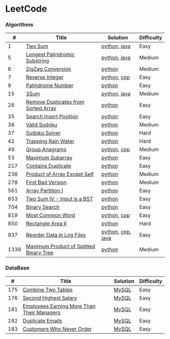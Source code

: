 # LeetCode

### Algorithms
| #   | Title | Solution | Difficulty |
| --- | ----- | ------------------------ | ---------- |
| 1 | [Two Sum](https://leetcode.com/problems/two-sum/) | [python](./algorithms/python/1/main.py),  [java](./algorithms/java/1/main.java) | Easy |
| 5 | [Longest Palindromic Substring](https://leetcode.com/problems/longest-palindromic-substring/) | [python](./algorithms/python/5/main.py), [java](./algorithms/java/5/main.java) | Medium |
| 6 | [ZigZag Conversion](https://leetcode.com/problems/zigzag-conversion/) | [python](./algorithms/python/6/main.py) | Medium |
| 7 | [Reverse Integer](https://leetcode.com/problems/reverse-integer/) | [python](./algorithms/python/7/main.py), [cpp](./algorithms/cpp/7/main.cpp) | Easy |
| 8 | [Palindrome Number](https://leetcode.com/problems/palindrome-number/) | [python](./algorithms/python/9/main.py) | Easy |
| 15 | [3Sum](https://leetcode.com/problems/3sum/) | [python](./algorithms/python/15/main.py), [java](./algorithms/java/15/main.java)  | Medium |
| 26 | [Remove Duplicates from Sorted Array](https://leetcode.com/problems/remove-duplicates-from-sorted-array/) | [python](./algorithms/python/26/main.py) | Easy |
| 35 | [Search Insert Position](https://leetcode.com/problems/search-insert-position/) | [python](./algorithms/python/35/main.py) | Easy |
| 36 | [Valid Sudoku](https://leetcode.com/problems/valid-sudoku/) | [python](./algorithms/python/36/main.py) | Medium |
| 37 | [Sudoku Solver](https://leetcode.com/problems/valid-sudoku/) | [python](./algorithms/python/37/main.py) | Hard |
| 42 | [Trapping Rain Water](https://leetcode.com/problems/trapping-rain-water/) | [python](./algorithms/python/42/main.py) | Hard |
| 49 | [Group Anagrams](https://leetcode.com/problems/group-anagrams/) | [python](./algorithms/python/49/main.py), [cpp](./algorithms/cpp/49/main.cpp) | Medium |
| 53 | [Maximum Subarray](https://leetcode.com/problems/maximum-subarray/) | [python](./algorithms/python/53/main.py) | Easy |
| 217 | [Contains Duplicate](https://leetcode.com/problems/contains-duplicate/) | [python](./algorithms/python/217/main.py) | Easy |
| 238 | [Product of Array Except Self](https://leetcode.com/problems/product-of-array-except-self/) | [python](./algorithms/python/238/main.py) | Medium |
| 278 | [First Bad Version](https://leetcode.com/problems/first-bad-version/) | [python](./algorithms/python/278/main.py) | Medium |
| 561 | [Array Partition I](https://leetcode.com/problems/array-partition-i/) | [python](./algorithms/python/561/main.py) | Easy |
| 653 | [Two Sum IV - Input is a BST](https://leetcode.com/problems/two-sum-iv-input-is-a-bst/) | [python](./algorithms/python/653/main.py) | Easy |
| 704 | [Binary Search](https://leetcode.com/problems/binary-search/) | [python](./algorithms/python/704/main.py) | Easy |
| 819 | [Most Common Word](https://leetcode.com/problems/most-common-word/) | [python](./algorithms/python/819/main.py), [cpp](./algorithms/cpp/817/main.cpp) | Easy |
| 850 | [Rectangle Area II](https://leetcode.com/problems/most-common-word/) | [python](./algorithms/python/850/main.py) | Hard |
| 937 | [Reorder Data in Log Files](https://leetcode.com/problems/reorder-data-in-log-files/) | [python](./algorithms/python/937/main.py), [cpp](./algorithms/cpp/937/main.cpp), [java](./algorithms/java/937/main.java)| Easy |
| 1339 | [Maximum Product of Splitted Binary Tree](https://leetcode.com/problems/maximum-product-of-splitted-binary-tree/) | [python](./algorithms/python/937/main.py)| Medium |

### DataBase
| #   | Title | Solution | Difficulty |
| --- | ----- | ------------------------ | ---------- |
| 175 | [Combine Two Tables](https://leetcode.com/problems/combine-two-tables/) | [MySQL](./database/mysql/175/main.sql) | Easy |
| 176 | [Second Highest Salary](https://leetcode.com/problems/second-highest-salary/) | [MySQL](./database/mysql/176/main.sql) | Easy |
| 181 | [Employees Earning More Than Their Managers](https://leetcode.com/problems/employees-earning-more-than-their-managers/) | [MySQL](./database/mysql/181/main.sql) | Easy |
| 182 | [Duplicate Emails](https://leetcode.com/problems/duplicate-emails/) | [MySQL](./database/mysql/182/main.sql) | Easy |
| 183 | [Customers Who Never Order](https://leetcode.com/problems/customers-who-never-order/) | [MySQL](./database/mysql/183/main.sql) | Easy |
